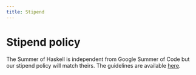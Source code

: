 ```yaml
---
title: Stipend
---
```


# Stipend policy

The Summer of Haskell is independent from Google Summer of Code but our stipend
policy will match theirs. The guidelines are available [here](https://developers.google.com/open-source/gsoc/help/student-stipends#total_stipend_amount).
